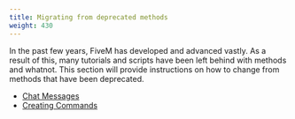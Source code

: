 ```yaml
---
title: Migrating from deprecated methods
weight: 430
---
```


In the past few years, FiveM has developed and advanced vastly. As a result of this, many tutorials and scripts have been left behind with methods and whatnot. This section will provide instructions on how to change from methods that have been deprecated.

- [Chat Messages](/docs/developers/scripting-manual/migrating-from-deprecated/chat-messages)
- [Creating Commands](/docs/developers/scripting-manual/migrating-from-deprecated/creating-commands)
  
